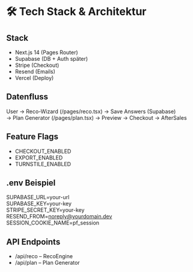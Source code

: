﻿# 🛠 Tech Stack & Architektur

## Stack
- Next.js 14 (Pages Router)
- Supabase (DB + Auth später)
- Stripe (Checkout)
- Resend (Emails)
- Vercel (Deploy)

## Datenfluss
User → Reco-Wizard (/pages/reco.tsx) → Save Answers (Supabase)  
→ Plan Generator (/pages/plan.tsx) → Preview → Checkout → AfterSales

## Feature Flags
- CHECKOUT_ENABLED
- EXPORT_ENABLED
- TURNSTILE_ENABLED

## .env Beispiel
SUPABASE_URL=your-url  
SUPABASE_KEY=your-key  
STRIPE_SECRET_KEY=your-key  
RESEND_FROM=noreply@yourdomain.dev  
SESSION_COOKIE_NAME=pf_session  

## API Endpoints
- /api/reco – RecoEngine  
- /api/plan – Plan Generator  
